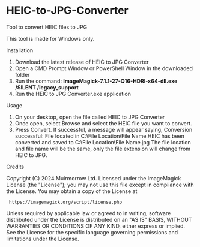 # HEIC-to-JPG-Converter
Tool to convert HEIC files to JPG

This tool is made for Windows only.

Installation

1. Download the latest release of HEIC to JPG Converter
2. Open a CMD Prompt Window or PowerShell Window in the downloaded folder
3. Run the command: **ImageMagick-7.1.1-27-Q16-HDRI-x64-dll.exe /SILENT /legacy_support**
4. Run the HEIC to JPG Converter.exe application

Usage

1.	On your desktop, open the file called HEIC to JPG Converter
2.	Once open, select Browse and select the HEIC file you want to convert.
3.	Press Convert. If successful, a message will appear saying, Conversion successful: File located in C:\File Location\File Name.HEIC has been converted and saved to C:\File Location\File Name.jpg The file location and file name will be the same, only the file extension will change from HEIC to JPG.

Credits

Copyright (C) 2024 Muirmorrow Ltd.
   Licensed under the ImageMagick License (the "License"); you may not use
   this file except in compliance with the License.  You may obtain a copy
   of the License at

     https://imagemagick.org/script/license.php

   Unless required by applicable law or agreed to in writing, software
   distributed under the License is distributed on an "AS IS" BASIS, WITHOUT
   WARRANTIES OR CONDITIONS OF ANY KIND, either express or implied.  See the
   License for the specific language governing permissions and limitations
   under the License.  
